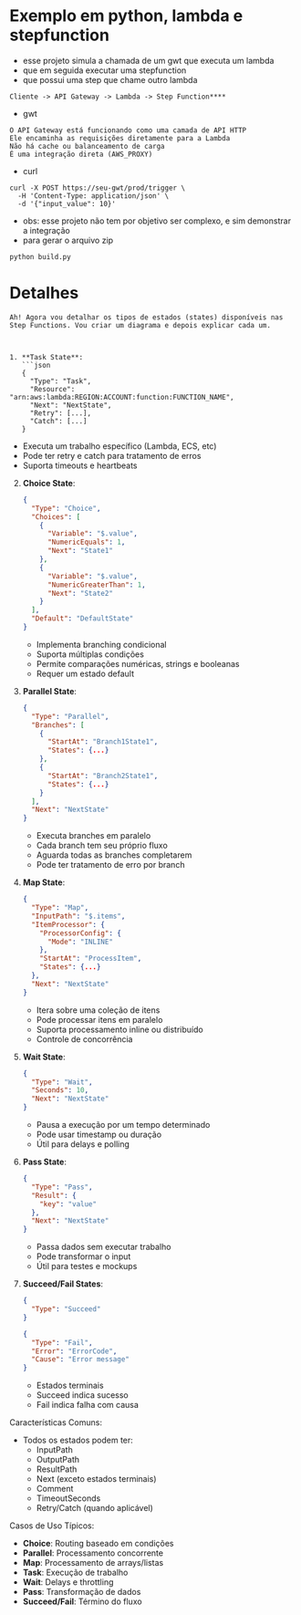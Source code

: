 # Exemplo em python, lambda e stepfunction
- esse projeto simula a chamada de um gwt que executa um lambda
- que em seguida executar uma stepfunction
- que possui uma step que chame outro lambda
````
Cliente -> API Gateway -> Lambda -> Step Function****
````
- gwt
````
O API Gateway está funcionando como uma camada de API HTTP
Ele encaminha as requisições diretamente para a Lambda
Não há cache ou balanceamento de carga
É uma integração direta (AWS_PROXY)
````
- curl
```commandline
curl -X POST https://seu-gwt/prod/trigger \
  -H 'Content-Type: application/json' \
  -d '{"input_value": 10}'
```
- obs: esse projeto não tem por objetivo ser complexo, e sim demonstrar a integração
- para gerar o arquivo zip
```
python build.py
```

# Detalhes 
```
Ah! Agora vou detalhar os tipos de estados (states) disponíveis nas Step Functions. Vou criar um diagrama e depois explicar cada um.



1. **Task State**:
   ```json
   {
     "Type": "Task",
     "Resource": "arn:aws:lambda:REGION:ACCOUNT:function:FUNCTION_NAME",
     "Next": "NextState",
     "Retry": [...],
     "Catch": [...]
   }
   ```
   - Executa um trabalho específico (Lambda, ECS, etc)
   - Pode ter retry e catch para tratamento de erros
   - Suporta timeouts e heartbeats

2. **Choice State**:
   ```json
   {
     "Type": "Choice",
     "Choices": [
       {
         "Variable": "$.value",
         "NumericEquals": 1,
         "Next": "State1"
       },
       {
         "Variable": "$.value",
         "NumericGreaterThan": 1,
         "Next": "State2"
       }
     ],
     "Default": "DefaultState"
   }
   ```
   - Implementa branching condicional
   - Suporta múltiplas condições
   - Permite comparações numéricas, strings e booleanas
   - Requer um estado default

3. **Parallel State**:
   ```json
   {
     "Type": "Parallel",
     "Branches": [
       {
         "StartAt": "Branch1State1",
         "States": {...}
       },
       {
         "StartAt": "Branch2State1",
         "States": {...}
       }
     ],
     "Next": "NextState"
   }
   ```
   - Executa branches em paralelo
   - Cada branch tem seu próprio fluxo
   - Aguarda todas as branches completarem
   - Pode ter tratamento de erro por branch

4. **Map State**:
   ```json
   {
     "Type": "Map",
     "InputPath": "$.items",
     "ItemProcessor": {
       "ProcessorConfig": {
         "Mode": "INLINE"
       },
       "StartAt": "ProcessItem",
       "States": {...}
     },
     "Next": "NextState"
   }
   ```
   - Itera sobre uma coleção de itens
   - Pode processar itens em paralelo
   - Suporta processamento inline ou distribuído
   - Controle de concorrência

5. **Wait State**:
   ```json
   {
     "Type": "Wait",
     "Seconds": 10,
     "Next": "NextState"
   }
   ```
   - Pausa a execução por um tempo determinado
   - Pode usar timestamp ou duração
   - Útil para delays e polling

6. **Pass State**:
   ```json
   {
     "Type": "Pass",
     "Result": {
       "key": "value"
     },
     "Next": "NextState"
   }
   ```
   - Passa dados sem executar trabalho
   - Pode transformar o input
   - Útil para testes e mockups

7. **Succeed/Fail States**:
   ```json
   {
     "Type": "Succeed"
   }
   ```
   ```json
   {
     "Type": "Fail",
     "Error": "ErrorCode",
     "Cause": "Error message"
   }
   ```
   - Estados terminais
   - Succeed indica sucesso
   - Fail indica falha com causa

Características Comuns:
- Todos os estados podem ter:
  - InputPath
  - OutputPath
  - ResultPath
  - Next (exceto estados terminais)
  - Comment
  - TimeoutSeconds
  - Retry/Catch (quando aplicável)

Casos de Uso Típicos:
- **Choice**: Routing baseado em condições
- **Parallel**: Processamento concorrente
- **Map**: Processamento de arrays/listas
- **Task**: Execução de trabalho
- **Wait**: Delays e throttling
- **Pass**: Transformação de dados
- **Succeed/Fail**: Término do fluxo
```
